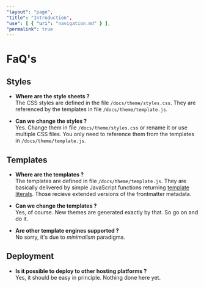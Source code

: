 ```yaml
---
"layout": "page",
"title": "Introduction",
"use": [ { "uri": "navigation.md" } ],
"permalink": true
---
```


#  FaQ's

## Styles

* **Where are the style sheets ?**   
The CSS styles are defined in the file `/docs/theme/styles.css`. They are referenced by the templates in file `/docs/theme/template.js`.

* **Can we change the styles ?**   
Yes. Change them in file `/docs/theme/styles.css` or rename it or use multiple CSS files. You only need to reference them from the templates in `/docs/theme/template.js`.

## Templates

* **Where are the templates ?**   
The templates are defined in file `/docs/theme/template.js`. They are basically delivered by simple JavaScript functions returning [template literals](https://developer.mozilla.org/en-US/docs/Web/JavaScript/Reference/Template_literals). Those recieve extended versions of the frontmatter metadata.

* **Can we change the templates ?**   
Yes, of course. New themes are generated exactly by that. So go on and do it.

* **Are other template engines supported ?**   
No sorry, it's due to *minimalism* paradigma.

## Deployment

* **Is it possible to deploy to other hosting platforms ?**   
Yes, it should be easy in principle. Nothing done here yet.

